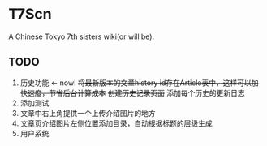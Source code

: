 # T7Scn

A Chinese Tokyo 7th sisters wiki(or will be). 

## TODO

1. 历史功能 <- now!
  ~~将最新版本的文章history id存在Article表中，这样可以加快速度，节省后台计算成本~~
  ~~创建历史记录页面~~
  添加每个历史的更新日志
1. 添加测试
1. 文章中右上角提供一个上传介绍图片的地方
1. 文章页介绍图片左侧位置添加目录，自动根据标题的层级生成
1. 用户系统